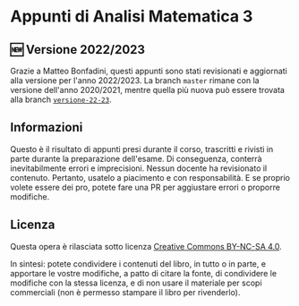 # Appunti di Analisi Matematica 3

## 🆕 Versione 2022/2023

Grazie a Matteo Bonfadini, questi appunti sono stati revisionati e aggiornati alla versione per l'anno 2022/2023. La branch `master` rimane con la versione dell'anno 2020/2021, mentre quella più nuova può essere trovata alla branch [`versione-22-23`](https://github.com/teobucci/analisi-tre/tree/versione-22-23).

## Informazioni

Questo è il risultato di appunti presi durante il corso, trascritti e rivisti in parte durante la preparazione dell'esame. Di conseguenza, conterrà inevitabilmente errori e imprecisioni. Nessun docente ha revisionato il contenuto. Pertanto, usatelo a piacimento e con responsabilità. E se proprio volete essere dei pro, potete fare una PR per aggiustare errori o proporre modifiche.

## Licenza

Questa opera è rilasciata sotto licenza [Creative Commons BY-NC-SA 4.0](https://creativecommons.org/licenses/by-nc-sa/4.0/).

In sintesi: potete condividere i contenuti del libro, in tutto o in parte, e apportare le vostre modifiche, a patto di citare la fonte, di condividere le modifiche con la stessa licenza, e di non usare il materiale per scopi commerciali (non è permesso stampare il libro per rivenderlo).
